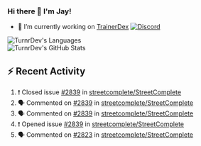 ### Hi there 👋 I'm Jay!

- 🔭 I’m currently working on [TrainerDex](https://www.github.com/TrainerDex) [![Discord](https://discordapp.com/api/v6/guilds/364313717720219651/widget.png?style=shield)](http://discord.trainerdex.co.uk/)

![TurnrDev's Languages](https://github-readme-stats.vercel.app/api/top-langs/?username=TurnrDev&layout=compact&hide_border=true&title_color=1fa6aa&text_color=233247)
<br>
![TurnrDev's GitHub Stats](https://github-readme-stats.vercel.app/api?username=TurnrDev&show_icons=true&hide_border=true&count_private=true&include_all_commits=true&icon_color=1fa6aa&title_color=1fa6aa&text_color=233247)
<br>

## :zap: Recent Activity

<!--START_SECTION:activity-->
1. ❗️ Closed issue [#2839](https://github.com/streetcomplete/StreetComplete/issues/2839) in [streetcomplete/StreetComplete](https://github.com/streetcomplete/StreetComplete)
2. 🗣 Commented on [#2839](https://github.com/streetcomplete/StreetComplete/issues/2839) in [streetcomplete/StreetComplete](https://github.com/streetcomplete/StreetComplete)
3. 🗣 Commented on [#2839](https://github.com/streetcomplete/StreetComplete/issues/2839) in [streetcomplete/StreetComplete](https://github.com/streetcomplete/StreetComplete)
4. ❗️ Opened issue [#2839](https://github.com/streetcomplete/StreetComplete/issues/2839) in [streetcomplete/StreetComplete](https://github.com/streetcomplete/StreetComplete)
5. 🗣 Commented on [#2823](https://github.com/streetcomplete/StreetComplete/issues/2823) in [streetcomplete/StreetComplete](https://github.com/streetcomplete/StreetComplete)
<!--END_SECTION:activity-->
